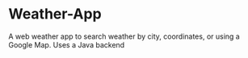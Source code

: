 # Weather-App 
A web weather app to search weather by city, coordinates, or using a Google Map. Uses a Java backend

